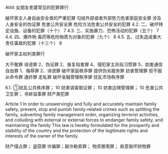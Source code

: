 
Atitit 女朋友老婆常见的犯罪罪行


破坏家主人身自由安全类的严重犯罪
勾结外部或者外部势力危害家庭安全罪
涉及人身安全的伪证罪
危害公共安全罪 
危险方法危害公共安全的犯罪
4.2. 二、破坏特定设施、设备的犯罪（十个）	7
4.3. 三、实施暴力、恐怖活动的犯罪（五个）	7
4.4. 四、爆炸物 毒药等危险物质为对象的犯罪（九个）	8
4.5. 五、过失造成重大责任事故的犯罪（十三个）	8

 破坏家主权利类罪行

大不敬罪
诽谤罪
 2、伪证罪
 2、报复陷害罪
 4、侵犯家主风俗习惯罪
 5、妨害通信自由罪
1、侮辱罪
 2、诽谤罪
破坏家庭秩序罪
提供伪劣服务罪
妨害管理罪
拒不服从命令罪
通奸罪
走私罪  破坏金融管理秩序罪 
扰乱市场秩序罪

6.1. ①扰乱公共秩序罪；	10
妨害调查取证罪；	10
妨害边境管理罪；	10
  危害公共卫生罪；
寻衅滋事罪
 财产类犯罪
 
Article 1 In order to unswervingly and fully and accurately maintain family safety, prevent, stop and punish family-related crimes such as splitting the family, subverting family management order, organizing terrorist activities, and colluding with external or external forces to endanger family safety, and maintaining the family This law is hereby formulated for the prosperity and stability of the country and the protection of the legitimate rights and interests of the owner of the family.

财产侵占罪； 盗窃罪 诈骗罪；敲诈勒索罪；
物资挪用罪；
故意毁坏财物罪 
